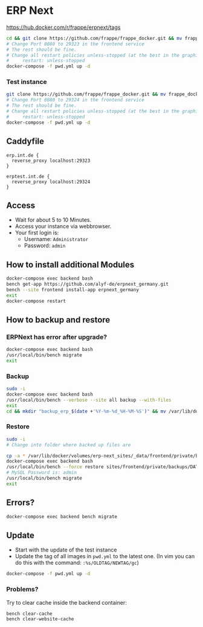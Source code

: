 # ERP Next

<https://hub.docker.com/r/frappe/erpnext/tags>

```bash
cd && git clone https://github.com/frappe/frappe_docker.git && mv frappe_docker erp-next && cd erp-next && vim pwd.yml
# Change Port 8080 to 29323 in the frontend service
# The rest should be fine.
# Change all restart policies unless-stopped (at the best in the graphical text editor) to:
#     restart: unless-stopped
docker-compose -f pwd.yml up -d
```

### Test instance

```bash
git clone https://github.com/frappe/frappe_docker.git && mv frappe_docker erp-next-test && cd erp-next-test && vim pwd.yml
# Change Port 8080 to 29324 in the frontend service
# The rest should be fine.
# Change all restart policies unless-stopped (at the best in the graphical text editor) to:
#     restart: unless-stopped
docker-compose -f pwd.yml up -d
```

## Caddyfile

```Caddyfile
erp.int.de {
  reverse_proxy localhost:29323
}

erptest.int.de {
  reverse_proxy localhost:29324
}
```

## Access

- Wait for about 5 to 10 Minutes.
- Access your instance via webbrowser.
- Your first login is:
  - Username: `Administrator`
  - Password: `admin`

## How to install additional Modules

```bash
docker-compose exec backend bash
bench get-app https://github.com/alyf-de/erpnext_germany.git
bench --site frontend install-app erpnext_germany
exit
docker-compose restart
```

## How to backup and restore

### ERPNext has error after upgrade?

```bash
docker-compose exec backend bash
/usr/local/bin/bench migrate
exit
```

### Backup

```bash
sudo -i
docker-compose exec backend bash
/usr/local/bin/bench --verbose --site all backup --with-files
exit
cd && mkdir "backup_erp_$(date +'%Y-%m-%d_%H-%M-%S')" && mv /var/lib/docker/volumes/erp-next_sites/_data/frontend/private/backups/* "backup_erp_$(date +'%Y-%m-%d_%H-%M-%S')/"
```

### Restore

```bash
sudo -i
# Change into folder where backed up files are

cp -a * /var/lib/docker/volumes/erp-next_sites/_data/frontend/private/backups/
docker-compose exec backend bash
/usr/local/bin/bench --force restore sites/frontend/private/backups/DATE_TIME-frontend-database.sql.gz --with-private-files sites/frontend/private/backups/DATE_TIME-frontend-private-files.tar --with-public-files sites/frontend/private/backups/DATE_TIME-frontend-files.tar
# MySQL Password is: admin
/usr/local/bin/bench migrate
exit
```

## Errors?

```bash
docker-compose exec backend bench migrate
```

## Update

- Start with the update of the test instance
- Update the tag of all images in `pwd.yml` to the latest one. (In vim you can do this with the command: `:%s/OLDTAG/NEWTAG/gc`)
```bash
docker-compose -f pwd.yml up -d
```

### Problems?

Try to clear cache inside the backend container:

```bash
bench clear-cache
bench clear-website-cache
```
